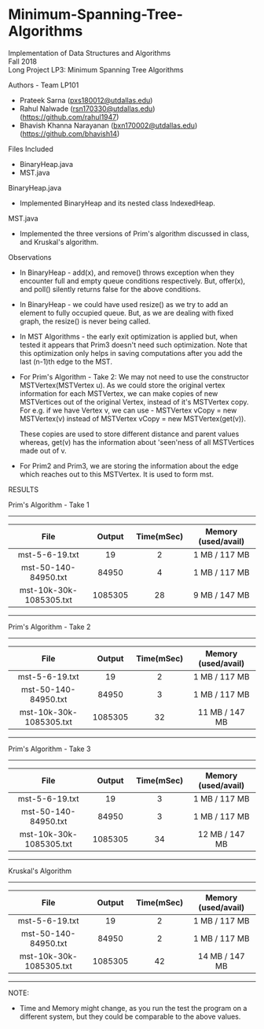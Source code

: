 # Minimum-Spanning-Tree-Algorithms

Implementation of Data Structures and Algorithms  
Fall 2018  
Long Project LP3: Minimum Spanning Tree Algorithms

Authors - Team LP101
- Prateek Sarna (pxs180012@utdallas.edu)
- Rahul Nalwade (rsn170330@utdallas.edu) (https://github.com/rahul1947)
- Bhavish Khanna Narayanan (bxn170002@utdallas.edu) (https://github.com/bhavish14)

Files Included
- BinaryHeap.java
- MST.java

BinaryHeap.java
  - Implemented BinaryHeap and its nested class IndexedHeap.

MST.java
  - Implemented the three versions of Prim's algorithm discussed in class, and Kruskal's algorithm. 
  
Observations
- In BinaryHeap - add(x), and remove() throws exception when they 
   encounter full and empty queue conditions respectively. But, offer(x), 
   and poll() silently returns false for the above conditions. 
   
- In BinaryHeap - we could have used resize() as we try to add an element 
   to fully occupied queue. But, as we are dealing with fixed graph, the 
   resize() is never being called.
   
- In MST Algorithms - the early exit optimization is applied but, when 
   tested it appears that Prim3 doesn't need such optimization. 
   Note that this optimization only helps in saving computations after you 
   add the last (n-1)th edge to the MST. 

- For Prim's Algorithm - Take 2:
   We may not need to use the constructor MSTVertex(MSTVertex u).
   As we could store the original vertex information for each MSTVertex,
   we can make copies of new MSTVertices out of the original Vertex, 
   instead of it's MSTVertex copy.
   For e.g. if we have Vertex v, we can use -
   MSTVertex vCopy = new MSTVertex(v) instead of
   MSTVertex vCopy = new MSTVertex(get(v)).

   These copies are used to store different distance and parent values 
   whereas, get(v) has the information about 'seen'ness of all MSTVertices 
   made out of v. 
   
- For Prim2 and Prim3, we are storing the information about the edge 
   which reaches out to this MSTVertex. It is used to form mst<Edge>.
  

RESULTS

Prim's Algorithm - Take 1
 
 -------------------------------------------------------------------------  
| File                    | Output   |  Time(mSec)  | Memory (used/avail)|  
|:-----------------------:|:--------:|:------------:|:------------------:|  
| mst-5-6-19.txt          | 19       | 2            | 1 MB / 117 MB      |  
| mst-50-140-84950.txt    | 84950    | 4            | 1 MB / 117 MB      |  
| mst-10k-30k-1085305.txt | 1085305  | 28           | 9 MB / 147 MB      |  
 ------------------------------------------------------------------------


Prim's Algorithm - Take 2

 ------------------------------------------------------------------------  
| File                    | Output   |  Time(mSec)  | Memory (used/avail)|  
|:-----------------------:|:--------:|:------------:|:------------------:|  
| mst-5-6-19.txt          | 19       | 2            | 1 MB / 117 MB      |  
| mst-50-140-84950.txt    | 84950    | 3            | 1 MB / 117 MB      |  
| mst-10k-30k-1085305.txt | 1085305  | 32           | 11 MB / 147 MB     |  
 ------------------------------------------------------------------------


Prim's Algorithm - Take 3
 
 ------------------------------------------------------------------------
| File                    | Output   |  Time(mSec)  | Memory (used/avail)|  
|:-----------------------:|:--------:|:------------:|:------------------:|  
| mst-5-6-19.txt          | 19       | 3            | 1 MB / 117 MB      |
| mst-50-140-84950.txt    | 84950    | 3            | 1 MB / 117 MB      |
| mst-10k-30k-1085305.txt | 1085305  | 34           | 12 MB / 147 MB     |
 ------------------------------------------------------------------------


Kruskal's Algorithm
 
 ------------------------------------------------------------------------  
| File                    | Output   |  Time(mSec)  | Memory (used/avail)|   
|:-----------------------:|:--------:|:------------:|:------------------:|  
| mst-5-6-19.txt          | 19       | 2            | 1 MB / 117 MB      |  
| mst-50-140-84950.txt    | 84950    | 2            | 1 MB / 117 MB      |  
| mst-10k-30k-1085305.txt | 1085305  | 42           | 14 MB / 147 MB     |  
 ------------------------------------------------------------------------

NOTE: 
- Time and Memory might change, as you run the test the program on a 
  different system, but they could be comparable to the above values.
